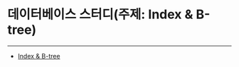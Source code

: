 # 데이터베이스 스터디(주제: Index & B-tree)

---

- [Index & B-tree](https://blog.naver.com/y2kdj9723/222893375783)
